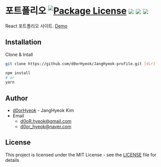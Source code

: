 # 포트폴리오 <a href="https://github.com/d0orHyeok/Wave/blob/master/LICENSE" target="_blank"><img src="https://img.shields.io/npm/l/@nestjs/core.svg" alt="Package License" /></a> <img src="https://img.shields.io/badge/TypeScript-3178C6?flat&logo=TypeScript&logoColor=white"> <img src="https://img.shields.io/badge/React-61DAFB?flat&logo=React&logoColor=black"> <img src="https://img.shields.io/badge/styled-components-DB7093?flat&logo=styled-components&logoColor=white">

React 포트폴리오 사이트. [Demo](https://d0orhyeok.github.io/JangHyeok-profile/)

## Installation

Clone & Intall

```bash
git clone https://github.com/d0orHyeok/JangHyeok-profile.git [dir]

npm install
# or
yarn
```

## Author

- [d0orHyeok](https://github.com/d0orHyeok) - JangHyeok Kim
- Email
  - d0oR.hyeok@gmail.com
  - d0or_hyeok@naver.com

## License

This project is licensed under the MIT License - see the [LICENSE](https://github.com/d0orHyeok/JangHyeok-profile/blob/main/LICENSE) file for details
